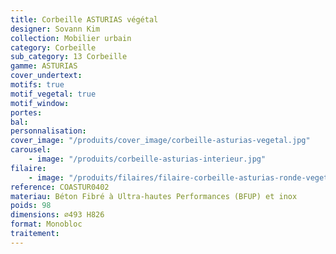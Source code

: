 ```yaml
---
title: Corbeille ASTURIAS végétal
designer: Sovann Kim
collection: Mobilier urbain
category: Corbeille
sub_category: 13 Corbeille
gamme: ASTURIAS
cover_undertext:
motifs: true
motif_vegetal: true
motif_window:
portes:
bal:
personnalisation:
cover_image: "/produits/cover_image/corbeille-asturias-vegetal.jpg"
carousel:
    - image: "/produits/corbeille-asturias-interieur.jpg"
filaire:
    - image: "/produits/filaires/filaire-corbeille-asturias-ronde-vegetale-2.jpg"
reference: COASTUR0402
materiau: Béton Fibré à Ultra-hautes Performances (BFUP) et inox
poids: 98
dimensions: ⌀493 H826
format: Monobloc
traitement:
---
```

